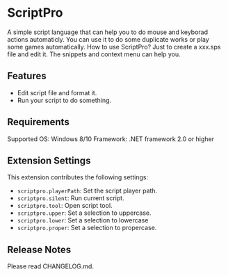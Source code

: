 # ScriptPro

A simple script language that can help you to do mouse and keyborad actions automaticly.
You can use it to do some duplicate works or play some games automatically.
How to use ScriptPro? Just to create a xxx.sps file and edit it.
The snippets and context menu can help you.

## Features

- Edit script file and format it.
- Run your script to do something.

## Requirements

Supported OS: Windows 8/10
Framework: .NET framework 2.0 or higher

## Extension Settings

This extension contributes the following settings:

* `scriptpro.playerPath`: Set the script player path.
* `scriptpro.silent`: Run current script.
* `scriptpro.tool`: Open script tool.
* `scriptpro.upper`: Set a selection to uppercase.
* `scriptpro.lower`: Set a selection to lowercase
* `scriptpro.proper`: Set a selection to propercase.

## Release Notes

Please read CHANGELOG.md.
